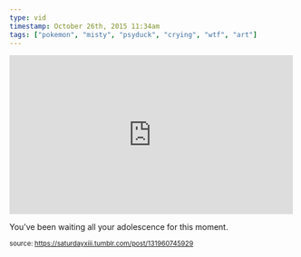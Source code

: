 ```yaml
---
type: vid
timestamp: October 26th, 2015 11:34am
tags: ["pokemon", "misty", "psyduck", "crying", "wtf", "art"]
---
```

<iframe width="500" height="281"  id="youtube_iframe" src="https://www.youtube.com/embed/__2Fe9XpGug?feature=oembed&amp;enablejsapi=1&amp;origin=http://safe.txmblr.com&amp;wmode=opaque" frameborder="0" allow="accelerometer; autoplay; clipboard-write; encrypted-media; gyroscope; picture-in-picture" allowfullscreen></iframe>                    
                                            
You’ve been waiting all your adolescence for this moment.
 
                                                    
<small>source: https://saturdayxiii.tumblr.com/post/131960745929</small>
